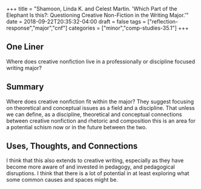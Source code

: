 +++
title = "Shamoon, Linda K. and Celest Martin. 'Which Part of the Elephant Is this?: Questioning Creative Non-Fiction in the Writing Major.'"
date = 2018-09-22T20:35:32-04:00
draft = false
tags = ["reflection-response","major","cnf"]
categories = ["minor","comp-studies-35.1"]
+++
## One Liner
Where does creative nonfiction live in a professionally or discipline focused writing major?

## Summary
Where does creative nonfiction fit within the major? They suggest focusing on theoretical and conceptual issues as a field and a discipline. That unless we can define, as a discipline, theoretical and conceptual connections between creative nonfiction and rhetoric and composition this is an area for a potential schism now or in the future between the two.

## Uses, Thoughts, and Connections
I think that this also extends to creative writing, especially as they have become more aware of and invested in pedagogy, and pedagogical disruptions. I think that there is a lot of potential in at least exploring what some common causes and spaces might be.
